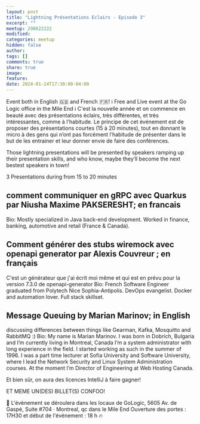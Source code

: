 ```yaml
---
layout: post
title: "Lightning Présentations Eclairs - Episode 3"
excerpt: ""
meetup: 298622222
modified:
categories: meetup
hidden: false
author: 
tags: []
comments: true
share: true
image:
feature:
date: 2024-01-24T17:30:00-04:00
---
```


Event both in English 🇬🇧 and French 🇫🇷!
ℹ️ Free and Live event at the Go Logic office in the Mile End ℹ️
C'est la nouvelle année et on commence en beauté avec des présentations éclairs, très différentes, et très intéressantes, comme à l'habitude.
Le principe de cet événement est de proposer des présentations courtes (15 à 20 minutes), tout en donnant le micro à des gens qui n’ont pas forcément l’habitude de présenter dans le but de les entrainer et leur donner envie de faire des conférences.

Those lightning presentations will be presented by speakers ramping up their presentation skills, and who know, maybe they’ll become the next bestest speakers in town!

3 Presentations during from 15 to 20 minutes

## comment communiquer en gRPC avec Quarkus par Niusha Maxime PAKSERESHT; en francais
Bio: Mostly specialized in Java back-end development. Worked in finance, banking, automotive and retail (France & Canada).

## Comment générer des stubs wiremock avec openapi generator par Alexis Couvreur ; en français
C'est un générateur que j'ai écrit moi même et qui est en prévu pour la version 7.3.0 de openapi-generator
Bio: French Software Engineer graduated from Polytech Nice Sophia-Antipolis. DevOps evangelist. Docker and automation lover. Full stack skillset.

## Message Queuing by Marian Marinov; in English
discussing differences between things like Gearman, Kafka, Mosquitto and RabbitMQ :)
Bio: My name is Marian Marinov. I was born in Dobrich, Bulgaria and I’m currently living in Montreal, Canada
I’m a system administrator with long experience in the field. I started working as such in the summer of 1996.
I was a part time lecturer at Sofia University and Software University, where I lead the Network Security and Linux System Administration courses.
At the moment I’m Director of Engineering at Web Hosting Canada.

Et bien sûr, on aura des licences IntelliJ à faire gagner!

ET MEME UN(DES) BILLET(S) CONFOO!

📍 L'évènement se déroulera dans les locaux de GoLogic, 5605 Av. de Gaspé, Suite #704 · Montreal, qc dans le Mile End
Ouverture des portes : 17H30 et début de l'événement : 18 h 🔥
